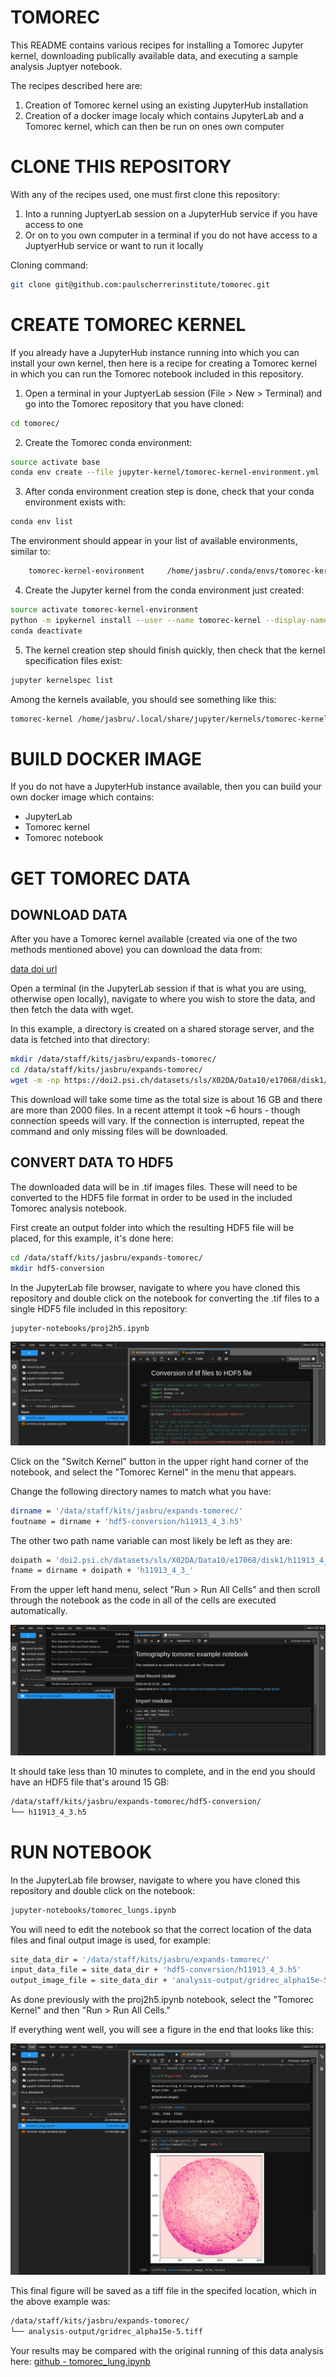 # TOMOREC

This README contains various recipes for installing a Tomorec Jupyter kernel,
downloading publically available data, and executing a sample analysis
Juptyer notebook.

The recipes described here are:
1. Creation of Tomorec kernel using an existing JupyterHub installation
2. Creation of a docker image localy which contains JupyterLab and a Tomorec
   kernel, which can then be run on ones own computer


# CLONE THIS REPOSITORY
With any of the recipes used, one must first clone this repository:
1. Into a running JuptyerLab session on a JupyterHub service if you have access
   to one
2. Or on to you own computer in a terminal if you do not have access to a
   JuptyerHub service or want to run it locally

Cloning command:
```bash
git clone git@github.com:paulscherrerinstitute/tomorec.git
```

# CREATE TOMOREC KERNEL

If you already have a JupyterHub instance running into which you can
install your own kernel, then here is a recipe for creating a Tomorec kernel
in which you can run the Tomorec notebook included in this repository.

1. Open a terminal in your JuptyerLab session (File > New > Terminal) and go
   into the Tomorec repository that you have cloned:
```bash
cd tomorec/
```

2. Create the Tomorec conda environment:
```bash
source activate base
conda env create --file jupyter-kernel/tomorec-kernel-environment.yml
```

3. After conda environment creation step is done, check that your conda
   environment exists with:
```bash
conda env list
```

   The environment should appear in your list of available environments,
   similar to:
```bash
    tomorec-kernel-environment     /home/jasbru/.conda/envs/tomorec-kernel-environment
```

4. Create the Jupyter kernel from the conda environment just created:
```bash
source activate tomorec-kernel-environment
python -m ipykernel install --user --name tomorec-kernel --display-name "Tomorec Kernel"
conda deactivate
```

5. The kernel creation step should finish quickly, then check that the kernel
   specification files exist:
```bash
jupyter kernelspec list
```

Among the kernels available, you should see something like this:
```bash
tomorec-kernel /home/jasbru/.local/share/jupyter/kernels/tomorec-kernel
```


# BUILD DOCKER IMAGE

If you do not have a JupyterHub instance available, then you can build
your own docker image which contains:
* JupyterLab
* Tomorec kernel
* Tomorec notebook


# GET TOMOREC DATA

## DOWNLOAD DATA
After you have a Tomorec kernel available (created via one of the two methods
mentioned above) you can download the data from:

[data doi url](https://doi.psi.ch/detail/10.16907/d699e1f7-e822-4396-8c64-34ed405f07b7)

Open a terminal (in the JupyterLab session if that is what you are using,
otherwise open locally), navigate to where you wish to store the data, and
then fetch the data with wget.

In this example, a directory is created on a shared storage server, and the
data is fetched into that directory:
```bash
mkdir /data/staff/kits/jasbru/expands-tomorec/
cd /data/staff/kits/jasbru/expands-tomorec/
wget -m -np https://doi2.psi.ch/datasets/sls/X02DA/Data10/e17068/disk1/h11913_4_3_/tif
```

This download will take some time as the total size is about 16 GB and there
are more than 2000 files.  In a recent attempt it took ~6 hours -  though
connection speeds will vary. If the connection is interrupted, repeat the
command and only missing files will be downloaded.


## CONVERT DATA TO HDF5
The downloaded data will be in .tif images files.  These will need to be
converted to the HDF5 file format in order to be used in the included Tomorec
analysis notebook.

First create an output folder into which the resulting HDF5 file will be
placed, for this example, it's done here:
```bash
cd /data/staff/kits/jasbru/expands-tomorec/
mkdir hdf5-conversion
```

In the JupyterLab file browser, navigate to where you have cloned this
repository and double click on the notebook for converting the .tif files to a
single HDF5 file included in this repository:
```bash
jupyter-notebooks/proj2h5.ipynb
```

![open notebook](screenshots/open-notebook.png)

Click on the "Switch Kernel" button in the upper right hand corner of the
notebook, and select the "Tomorec Kernel" in the menu that appears.


Change the following directory names to match what you have:
```bash
dirname = '/data/staff/kits/jasbru/expands-tomorec/'
foutname = dirname + 'hdf5-conversion/h11913_4_3.h5'
```

The other two path name variable can most likely be left as they are:
```bash
doipath = 'doi2.psi.ch/datasets/sls/X02DA/Data10/e17068/disk1/h11913_4_3_/tif/'
fname = dirname + doipath + 'h11913_4_3_'
```

From the upper left hand menu, select "Run > Run All Cells" and then scroll
through the notebook as the code in all of the cells are executed
automatically.

![run-all-cells](screenshots/run-all-cells.png)

It should take less than 10 minutes to complete, and in the end you should have
an HDF5 file that's around 15 GB:
```bash
/data/staff/kits/jasbru/expands-tomorec/hdf5-conversion/
└── h11913_4_3.h5
```


# RUN NOTEBOOK
In the JupyterLab file browser, navigate to where you have cloned this
repository and double click on the notebook:
```bash
jupyter-notebooks/tomorec_lungs.ipynb
```

You will need to edit the notebook so that the correct location of the
data files and final output image is used, for example:
```bash
site_data_dir = '/data/staff/kits/jasbru/expands-tomorec/'
input_data_file = site_data_dir + 'hdf5-conversion/h11913_4_3.h5'
output_image_file = site_data_dir + 'analysis-output/gridrec_alpha15e-5.tiff'
```

As done previously with the proj2h5.ipynb notebook, select the "Tomorec Kernel"
and then "Run > Run All Cells."

If everything went well, you will see a figure in the end that looks like this:

![final-figure](screenshots/final-figure.png)

This final figure will be saved as a tiff file in the specifed location, which
in the above example was:
```bash
/data/staff/kits/jasbru/expands-tomorec/
└── analysis-output/gridrec_alpha15e-5.tiff
```

Your results may be compared with the original running of this data analysis
here:
[github - tomorec_lung.ipynb](https://github.com/tomograms/tomography-notebooks/blob/master/tomorec_lungs.ipynb)
